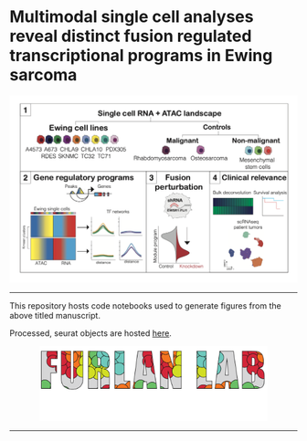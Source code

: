 # Multimodal single cell analyses reveal distinct fusion regulated transcriptional programs in Ewing sarcoma

<!-- ![Graphical Abstract!](/img/schema.png "Graphical Abstract") -->

<p align="center"><img src="img/schema.png" alt="" width="700"></a></p>
<hr>

This repository hosts code notebooks used to generate figures from the above titled manuscript.

Processed, seurat objects are hosted [here](https://zenodo.org/records/12209095).

<p align="center"><img src="img/furlan_lab_logo.png" alt="" width="400"></a></p>
<hr>

